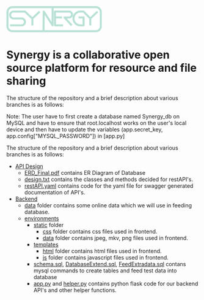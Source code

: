 
![Image link](https://github.com/ris04hit/cop290_assignment2/blob/master/backend/environments/static/data/Logo%20(1).png)

# **Synergy is a collaborative open source platform for resource and file sharing**

The structure of the repository and a brief description about various branches is as follows:

Note: The user have to first create a database named Synergy_db on MySQL and have to ensure that root.localhost works on the user's local device and then have to update the variables (app.secret_key, app.config["MYSQL_PASSWORD"]) in [app.py]

The structure of the repository and a brief description about various branches is as follows:
- [API Design](https://github.com/ris04hit/cop290_assignment2/tree/master/API%20design)
    - [ERD_Final.pdf](https://github.com/ris04hit/cop290_assignment2/blob/master/API%20design/ERD.png) contains ER Diagram of Database
    - [design.txt](https://github.com/ris04hit/cop290_assignment2/blob/master/API%20design/design.txt) contains the classes and methods decided for restAPI's.
    - [restAPI.yaml](https://github.com/ris04hit/cop290_assignment2/blob/master/API%20design/restAPI.yaml) contains code for the yaml file for swagger generated documentation of API's.
- [Backend](https://github.com/ris04hit/cop290_assignment2/tree/master/backend)
    - [data](https://github.com/ris04hit/cop290_assignment2/tree/master/backend/data) folder contains some online data which we will use in feeding database.
    - [environments](https://github.com/ris04hit/cop290_assignment2/tree/master/backend/environments)
        - [static](https://github.com/ris04hit/cop290_assignment2/tree/master/backend/environments/static) folder
            - [css](https://github.com/ris04hit/cop290_assignment2/tree/master/backend/environments/static/css) folder contains css files used in frontend.
            - [data](https://github.com/ris04hit/cop290_assignment2/tree/master/backend/environments/static/data) folder contains jpeg, mkv, png files used in frontend.
        - [templates](https://github.com/ris04hit/cop290_assignment2/tree/master/backend/environments/templates)
            - [html](https://github.com/ris04hit/cop290_assignment2/tree/master/backend/environments/templates/html) folder contains html files used in frontend.
            - [js](https://github.com/ris04hit/cop290_assignment2/tree/master/backend/environments/templates/js) folder contains javascript files used in frontend.
        - [schema.sql](https://github.com/ris04hit/cop290_assignment2/blob/master/backend/environments/schema.sql), [DatabaseExtend.sql](https://github.com/ris04hit/cop290_assignment2/blob/master/backend/environments/DatabaseExtend.sql), [FeedExtradata.sql](https://github.com/ris04hit/cop290_assignment2/blob/master/backend/environments/FeedExtraData.sql) contans mysql commands to create tables and feed test data into database
        - [app.py](https://github.com/ris04hit/cop290_assignment2/blob/master/backend/environments/app.py) and [helper.py](https://github.com/ris04hit/WebDev_COP/blob/master/backend/environments/helper.py) contains python flask code for our backend API's and other helper functions.
